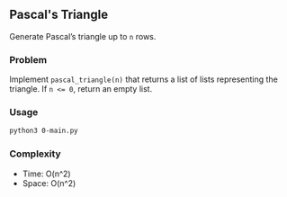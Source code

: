 ## Pascal's Triangle

Generate Pascal’s triangle up to `n` rows.

### Problem

Implement `pascal_triangle(n)` that returns a list of lists representing the triangle. If `n <= 0`, return an empty list.

### Usage

```bash
python3 0-main.py
```

### Complexity

- Time: O(n^2)
- Space: O(n^2)
